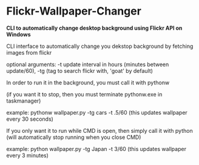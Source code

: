 # Flickr-Wallpaper-Changer
<b>CLI to automatically change desktop background using Flickr API on Windows</b>

CLI interface to automatically change you dekstop background by fetching images from flickr

optional arguments: -t update interval in hours (minutes between update/60), -tg (tag to search flickr with, 'goat' by default)

In order to run it in the background, you must call it with pythonw 

(if you want it to stop, then you must terminate pythonw.exe in taskmanager)

example: pythonw wallpaper.py -tg cars -t .5/60 (this updates wallpaper every 30 seconds)

If you only want it to run while CMD is open, then simply call it with python (will automatically stop running when you close CMD)

example: python wallpaper.py -tg Japan -t 3/60  (this updates wallpaper every 3 minutes)
